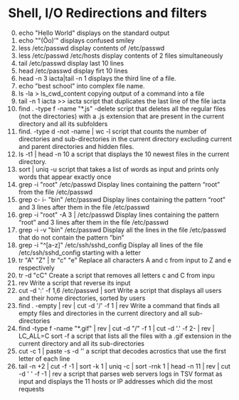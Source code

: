 # Shell, I/O Redirections and filters
0. echo "Hello World" displays on the standard output
1. echo "\"(Ôo)'" displays confused smiley
2. less /etc/passwd display contents of /etc/passwd
3. less /etc/passwd /etc/hosts display contents of 2 files simultaneously
4. tail /etc/passwd display last 10 lines
5. head /etc/passwd display firt 10 lines
6. head -n 3 iacta|tail -n 1 displays the third line of a file.
7. echo "best school" into complex file name.
8. ls -la > ls_cwd_content copying output of a command into a file
9. tail -n 1 iacta >> iacta script that duplicates the last line of the file iacta
10. find . -type f -name "*.js" -delete script that deletes all the regular files (not the directories) with a .js extension that are present in the current directory and all its subfolders
11. find. -type d -not -name | wc -l script that counts the number of directories and sub-directories in the current directory excluding current and parent directories and hidden files.
12. ls -t1 | head -n 10 a script that displays the 10 newest files in the current directory.
13. sort | uniq -u script that takes a list of words as input and prints only words that appear exactly once
14. grep -i "root" /etc/passwd Display lines containing the pattern “root” from the file /etc/passwd
15. grep c- i- "bin" /etc/passwd Display lines containing the pattern “root” and 3 lines after them in the file /etc/passwd
16.  grep -i "root" -A 3 | /etc/passwd Display lines containing the pattern “root” and 3 lines after them in the file /etc/passwd
17. grep -i -v "bin" /etc/passwd Display all the lines in the file /etc/passwd that do not contain the pattern “bin”
18.  grep -i "^[a-z]" /etc/ssh/sshd_config Display all lines of the file /etc/ssh/sshd_config starting with a letter
19. tr "A" "Z" | tr "c" "e" Replace all characters A and c from input to Z and e respectively
20.  tr -d "cC" Create a script that removes all letters c and C from inpu
21. rev Write a script that reverse its input
22.  cut -d ':' -f 1,6 /etc/passwd | sort Write a script that displays all users and their home directories, sorted by users
23. find . -empty | rev | cut -d '/' -f 1 | rev Write a command that finds all empty files and directories in the current directory and all sub-directories
24.  find -type f -name "*.gif" | rev | cut -d "/" -f 1 | cut -d '.' -f 2- | rev | LC_ALL=C sort -f a script that lists all the files with a .gif extension in the current directory and all its sub-directories
25.  cut -c 1 | paste -s -d '' a script that decodes acrostics that use the first letter of each line
26. tail -n +2 | cut -f -1 | sort -k 1 | uniq -c | sort -rnk 1 | head -n 11 | rev | cut -d ' ' -f -1 | rev
a script that parses web servers logs in TSV format as input and displays the 11 hosts or IP addresses which did the most requests
